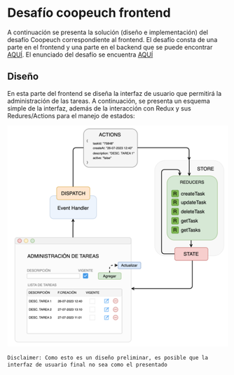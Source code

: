 # Desafío coopeuch frontend

A continuación se presenta la solución (diseño e implementación) del desafío Coopeuch correspondiente al frontend. El desafío consta de una parte en el frontend y una parte en el backend que se puede encontrar [AQUÍ](https://github.com/faqcodes/challenge-coopeuch-backend). El enunciado del desafío se encuentra [AQUÍ](docs/images/challenge.png)

## Diseño

En esta parte del frontend se diseña la interfaz de usuario que permitirá la administración de las tareas. A continuación, se presenta un esquema simple de la interfaz, además de la interacción con Redux y sus Redures/Actions para el manejo de estados:

![Diagrama de la solucion](docs/images/challenge-diagram-01.png)

```
Disclaimer: Como esto es un diseño preliminar, es posible que la interfaz de usuario final no sea como el presentado
```
